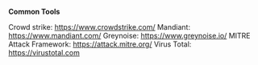 


**Common Tools**


Crowd strike: https://www.crowdstrike.com/
Mandiant: https://www.mandiant.com/
Greynoise: https://www.greynoise.io/
MITRE Attack Framework: https://attack.mitre.org/
Virus Total: https://virustotal.com

